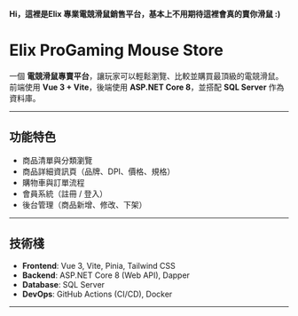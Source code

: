**Hi，這裡是Elix 專業電競滑鼠銷售平台，基本上不用期待這裡會真的賣你滑鼠 :)**
# Elix ProGaming Mouse Store

一個 **電競滑鼠專賣平台**，讓玩家可以輕鬆瀏覽、比較並購買最頂級的電競滑鼠。  
前端使用 **Vue 3 + Vite**，後端使用 **ASP.NET Core 8**，並搭配 **SQL Server** 作為資料庫。  

---

## 功能特色
- 商品清單與分類瀏覽  
- 商品詳細資訊頁（品牌、DPI、價格、規格）  
- 購物車與訂單流程  
- 會員系統（註冊 / 登入）  
- 後台管理（商品新增、修改、下架）  

---

## 技術棧
- **Frontend**: Vue 3, Vite, Pinia, Tailwind CSS  
- **Backend**: ASP.NET Core 8 (Web API), Dapper  
- **Database**: SQL Server  
- **DevOps**: GitHub Actions (CI/CD), Docker

---
